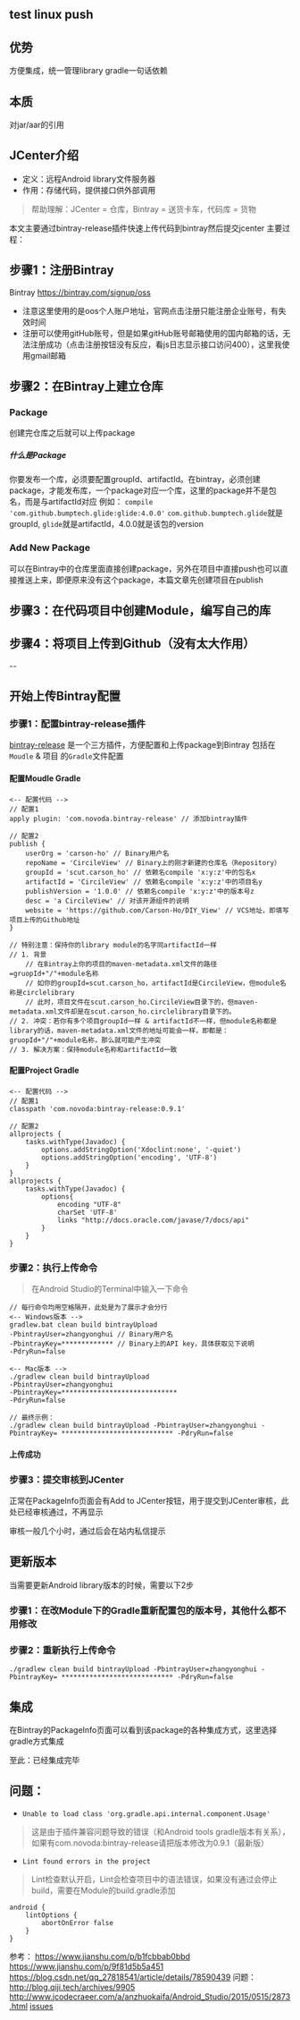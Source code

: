 ## test linux push
## 优势
方便集成，统一管理library
gradle一句话依赖

## 本质
对jar/aar的引用


## JCenter介绍
* 定义：远程Android library文件服务器
* 作用：存储代码，提供接口供外部调用
>帮助理解：JCenter = 仓库，Bintray = 送货卡车，代码库 = 货物

本文主要通过bintray-release插件快速上传代码到bintray然后提交jcenter
主要过程：


## 步骤1：注册Bintray
Bintray https://bintray.com/signup/oss
* 注意这里使用的是oos个人账户地址，官网点击注册只能注册企业账号，有失效时间
* 注册可以使用gitHub账号，但是如果gitHub账号邮箱使用的国内邮箱的话，无法注册成功（点击注册按钮没有反应，看js日志显示接口访问400），这里我使用gmail邮箱

## 步骤2：在Bintray上建立仓库

### Package
创建完仓库之后就可以上传package
##### 什么是Package
你要发布一个库，必须要配置groupId、artifactId。在bintray，必须创建package，才能发布库，一个package对应一个库，这里的package并不是包名，而是与artifactId对应
例如：
`compile 'com.github.bumptech.glide:glide:4.0.0'` `com.github.bumptech.glide`就是groupId, `glide`就是artifactId，4.0.0就是该包的version
### Add New Package
可以在Bintray中的仓库里面直接创建package，另外在项目中直接push也可以直接推送上来，即便原来没有这个package，本篇文章先创建项目在publish

## 步骤3：在代码项目中创建Module，编写自己的库
## 步骤4：将项目上传到Github（没有太大作用）
-- 
## 开始上传Bintray配置
### 步骤1：配置bintray-release插件
[bintray-release](https://github.com/novoda/bintray-release) 是一个三方插件，方便配置和上传package到Bintray
包括在`Moudle` & 项目 的`Gradle`文件配置
#### 配置Moudle Gradle

```
<-- 配置代码 -->
// 配置1
apply plugin: 'com.novoda.bintray-release' // 添加bintray插件

// 配置2
publish {
    userOrg = 'carson-ho' // Binary用户名
    repoName = 'CircileView' // Binary上的刚才新建的仓库名（Repository）
    groupId = 'scut.carson_ho' // 依赖名compile 'x:y:z'中的包名x
    artifactId = 'CircileView' // 依赖名compile 'x:y:z'中的项目名y
    publishVersion = '1.0.0' // 依赖名compile 'x:y:z'中的版本号z
    desc = 'a CircileView' // 对该开源组件的说明
    website = 'https://github.com/Carson-Ho/DIY_View' // VCS地址，即填写项目上传的Github地址
}

// 特别注意：保持你的library module的名字同artifactId一样
// 1. 背景
    // 在Bintray上你的项目的maven-metadata.xml文件的路径=gruopId+"/"+module名称
    // 如你的groupId=scut.carson_ho，artifactId是CircileView，但module名称是circlelibrary
    // 此时，项目文件在scut.carson_ho.CircileView目录下的，但maven-metadata.xml文件却是在scut.carson_ho.circlelibrary目录下的。
// 2. 冲突：若你有多个项目groupId一样 & artifactId不一样，但module名称都是library的话，maven-metadata.xml文件的地址可能会一样，即都是：gruopId+"/"+module名称，那么就可能产生冲突
// 3. 解决方案：保持module名称和artifactId一致
```

#### 配置Project Gradle

```
<-- 配置代码 -->
// 配置1
classpath 'com.novoda:bintray-release:0.9.1'

// 配置2
allprojects {
    tasks.withType(Javadoc) {
        options.addStringOption('Xdoclint:none', '-quiet')
        options.addStringOption('encoding', 'UTF-8')
    }
}
allprojects {
    tasks.withType(Javadoc) {
        options{
            encoding "UTF-8"
            charSet 'UTF-8'
            links "http://docs.oracle.com/javase/7/docs/api"
        }
    }
}
```

### 步骤2：执行上传命令
> 在Android Studio的Terminal中输入一下命令
```
// 每行命令均用空格隔开，此处是为了展示才会分行
<-- Windows版本 -->
gradlew.bat clean build bintrayUpload 
-PbintrayUser=zhangyonghui // Binary用户名
-PbintrayKey=************* // Binary上的API key，具体获取见下说明
-PdryRun=false

<-- Mac版本 -->
./gradlew clean build bintrayUpload 
-PbintrayUser=zhangyonghui
-PbintrayKey=***************************** 
-PdryRun=false

// 最终示例：
./gradlew clean build bintrayUpload -PbintrayUser=zhangyonghui -PbintrayKey= **************************** -PdryRun=false
```

#### 上传成功

### 步骤3：提交审核到JCenter
正常在PackageInfo页面会有Add to JCenter按钮，用于提交到JCenter审核，此处已经审核通过，不再显示

审核一般几个小时，通过后会在站内私信提示


## 更新版本
当需要更新Android library版本的时候，需要以下2步
### 步骤1：在改Module下的Gradle重新配置包的版本号，其他什么都不用修改

### 步骤2：重新执行上传命令
`./gradlew clean build bintrayUpload -PbintrayUser=zhangyonghui -PbintrayKey= **************************** -PdryRun=false`

## 集成
在Bintray的PackageInfo页面可以看到该package的各种集成方式，这里选择gradle方式集成


至此：已经集成完毕

## 问题：
* `Unable to load class 'org.gradle.api.internal.component.Usage'`
>这是由于插件兼容问题导致的错误（和Android tools gradle版本有关系），如果有com.novoda:bintray-release请把版本修改为0.9.1（最新版）

* `Lint found errors in the project`
> Lint检查默认开启，Lint会检查项目中的语法错误，如果没有通过会停止build，需要在Module的build.gradle添加
```
android {
    lintOptions {
        abortOnError false
    }
}
```


参考：
    https://www.jianshu.com/p/b1fcbbab0bbd
    https://www.jianshu.com/p/9f81d5b5a451
    https://blog.csdn.net/qq_27818541/article/details/78590439
    问题：
    http://blog.qiji.tech/archives/9905
    http://www.jcodecraeer.com/a/anzhuokaifa/Android_Studio/2015/0515/2873.html
    [issues](https://github.com/novoda/bintray-release/issues)
